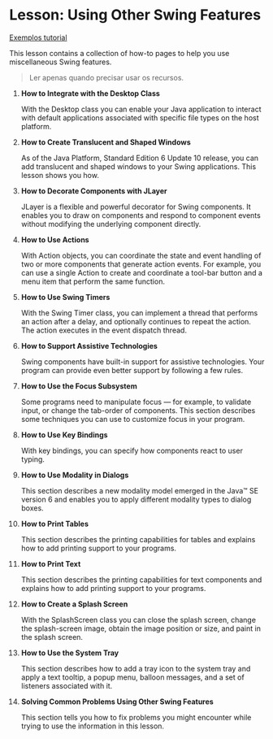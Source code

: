 # Lesson: Using Other Swing Features

[Exemplos tutorial](https://docs.oracle.com/javase/tutorial/uiswing/examples/misc/index.html)

This lesson contains a collection of how-to pages to help you use miscellaneous Swing features.

> Ler apenas quando precisar usar os recursos.

<ol>
<li><b>
How to Integrate with the Desktop Class
</b>
<p>
With the Desktop class you can enable your Java application to interact with default applications associated with specific file types on the host platform.

<li><b>
How to Create Translucent and Shaped Windows
</b>
<p>
As of the Java Platform, Standard Edition 6 Update 10 release, you can add translucent and shaped windows to your Swing applications. This lesson shows you how.

<li><b>
How to Decorate Components with JLayer
</b>
<p>
JLayer is a flexible and powerful decorator for Swing components. It enables you to draw on components and respond to component events without modifying the underlying component directly.

<li><b>
How to Use Actions
</b>
<p>
With Action objects, you can coordinate the state and event handling of two or more components that generate action events. For example, you can use a single Action to create and coordinate a tool-bar button and a menu item that perform the same function.

<li><b>
How to Use Swing Timers
</b>
<p>
With the Swing Timer class, you can implement a thread that performs an action after a delay, and optionally continues to repeat the action. The action executes in the event dispatch thread.

<li><b>
How to Support Assistive Technologies
</b>
<p>
Swing components have built-in support for assistive technologies. Your program can provide even better support by following a few rules.

<li><b>
How to Use the Focus Subsystem
</b>
<p>
Some programs need to manipulate focus — for example, to validate input, or change the tab-order of components. This section describes some techniques you can use to customize focus in your program.

<li><b>
How to Use Key Bindings
</b>
<p>
With key bindings, you can specify how components react to user typing.

<li><b>
How to Use Modality in Dialogs
</b>
<p>
This section describes a new modality model emerged in the Java™ SE version 6 and enables you to apply different modality types to dialog boxes.

<li><b>
How to Print Tables
</b>
<p>
This section describes the printing capabilities for tables and explains how to add printing support to your programs.

<li><b>
How to Print Text
</b>
<p>
This section describes the printing capabilities for text components and explains how to add printing support to your programs.

<li><b>
How to Create a Splash Screen
</b>
<p>
With the SplashScreen class you can close the splash screen, change the splash-screen image, obtain the image position or size, and paint in the splash screen.

<li><b>
How to Use the System Tray
</b>
<p>
This section describes how to add a tray icon to the system tray and apply a text tooltip, a popup menu, balloon messages, and a set of listeners associated with it.

<li><b>
Solving Common Problems Using Other Swing Features
</b>
<p>
This section tells you how to fix problems you might encounter while trying to use the information in this lesson.

</ol>